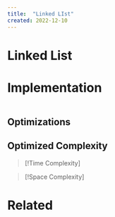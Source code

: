```yaml
---
title:  "Linked LIst"
created: 2022-12-10
---
```

# Linked List

# Implementation

```python

```

## Optimizations

## Optimized Complexity

>[!Time Complexity]

>[!Space Complexity]



# Related
